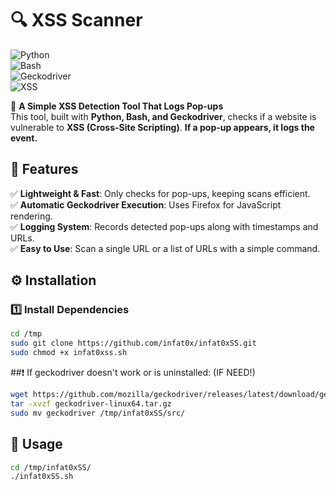 # 🔍 XSS Scanner  
![Python](https://img.shields.io/badge/Python-3.9%2B-blue?logo=python)  
![Bash](https://img.shields.io/badge/Bash-Scripting-green?logo=gnu-bash)  
![Geckodriver](https://img.shields.io/badge/Geckodriver-Firefox-orange?logo=firefox)  
![XSS](https://img.shields.io/badge/Security-XSS-red?logo=security)  




🔎 **A Simple XSS Detection Tool That Logs Pop-ups**  
This tool, built with **Python, Bash, and Geckodriver**, checks if a website is vulnerable to **XSS (Cross-Site Scripting)**. **If a pop-up appears, it logs the event.**  

## 📌 Features  
✅ **Lightweight & Fast**: Only checks for pop-ups, keeping scans efficient.  
✅ **Automatic Geckodriver Execution**: Uses Firefox for JavaScript rendering.  
✅ **Logging System**: Records detected pop-ups along with timestamps and URLs.  
✅ **Easy to Use**: Scan a single URL or a list of URLs with a simple command.  

## ⚙️ Installation  

### 1️⃣ Install Dependencies  
```bash
cd /tmp
sudo git clone https://github.com/infat0x/infat0xSS.git
sudo chmod +x infat0xss.sh
```
##❗ If geckodriver doesn't work or is uninstalled: (IF NEED!)
```bash
wget https://github.com/mozilla/geckodriver/releases/latest/download/geckodriver-linux64.tar.gz
tar -xvzf geckodriver-linux64.tar.gz
sudo mv geckodriver /tmp/infat0xSS/src/
```
## 📜 Usage
```bash
cd /tmp/infat0xSS/
./infat0xSS.sh
```
